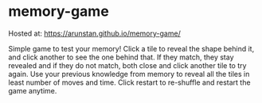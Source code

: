 # memory-game

Hosted at: https://arunstan.github.io/memory-game/

Simple game to test your memory! Click a tile to reveal the shape behind it, and click another to see the one behind that. If they match, they stay revealed and if they do not match, both close and click another tile to try again. Use your previous knowledge from memory to reveal all the tiles in least number of moves and time. Click restart to re-shuffle and restart the game anytime.
